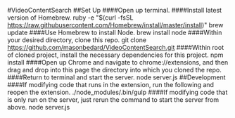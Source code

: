 #VideoContentSearch
##Set Up
####Open up terminal.
####Install latest version of Homebrew.
    ruby -e "$(curl -fsSL https://raw.githubusercontent.com/Homebrew/install/master/install)"
    brew update
####Use Homebrew to install Node.
    brew install node
####Within your desired directory, clone this repo.
    git clone https://github.com/masonbedard/VideoContentSearch.git
####Within root of cloned project, install the necessary dependencies for this project.
    npm install
####Open up Chrome and navigate to chrome://extensions, and then drag and drop into this page the directory into which you cloned the repo.
####Return to terminal and start the server.
    node server.js
##Development
####If modifying code that runs in the extension, run the following and reopen the extension.
    ./node_modules/.bin/gulp
####If modifying code that is only run on the server, just rerun the command to start the server from above.
    node server.js

